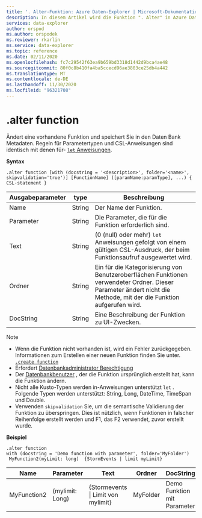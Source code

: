 ```yaml
---
title: '. Alter-Funktion: Azure Daten-Explorer | Microsoft-Dokumentation'
description: In diesem Artikel wird die Funktion ". Alter" in Azure Daten-Explorer beschrieben.
services: data-explorer
author: orspod
ms.author: orspodek
ms.reviewer: rkarlin
ms.service: data-explorer
ms.topic: reference
ms.date: 02/11/2020
ms.openlocfilehash: fc7c29542f63ea9b659bd3318d1442d9bca4ae48
ms.sourcegitcommit: 80f0c8b410fa4ba5ccecd96ae3803ce25db4a442
ms.translationtype: MT
ms.contentlocale: de-DE
ms.lasthandoff: 11/30/2020
ms.locfileid: "96321708"
---
```

# <a name="alter-function"></a>.alter function

Ändert eine vorhandene Funktion und speichert Sie in den Daten Bank Metadaten.
Regeln für Parametertypen und CSL-Anweisungen sind identisch mit denen für- [ `let` Anweisungen](../query/letstatement.md).

**Syntax**

```kusto
.alter function [with (docstring = '<description>', folder='<name>', skipvalidation='true')] [FunctionName] ([paramName:paramType], ...) { CSL-statement }
```
    
|Ausgabeparameter |type |Beschreibung
|---|---|--- 
|Name  |String |Der Name der Funktion.
|Parameter  |String |Die Parameter, die für die Funktion erforderlich sind.
|Text  |String |(0 (null) oder mehr) `let` Anweisungen gefolgt von einem gültigen CSL-Ausdruck, der beim Funktionsaufruf ausgewertet wird.
|Ordner|String|Ein für die Kategorisierung von Benutzeroberflächen Funktionen verwendeter Ordner. Dieser Parameter ändert nicht die Methode, mit der die Funktion aufgerufen wird.
|DocString|String|Eine Beschreibung der Funktion zu UI-Zwecken.

> [!NOTE]
> * Wenn die Funktion nicht vorhanden ist, wird ein Fehler zurückgegeben. Informationen zum Erstellen einer neuen Funktion finden Sie unter. [`.create function`](create-function.md)
> * Erfordert [Datenbankadministrator Berechtigung](../management/access-control/role-based-authorization.md)
> * Der [Datenbankbenutzer](../management/access-control/role-based-authorization.md) , der die Funktion ursprünglich erstellt hat, kann die Funktion ändern. 
> * Nicht alle Kusto-Typen werden in-Anweisungen unterstützt `let` . Folgende Typen werden unterstützt: String, Long, DateTime, TimeSpan und Double.
> * Verwenden `skipvalidation` Sie, um die semantische Validierung der Funktion zu überspringen. Dies ist nützlich, wenn Funktionen in falscher Reihenfolge erstellt werden und F1, das F2 verwendet, zuvor erstellt wurde.
 
**Beispiel** 

```kusto
.alter function
with (docstring = 'Demo function with parameter', folder='MyFolder')
 MyFunction2(myLimit: long)  {StormEvents | limit myLimit}
``` 
    
|Name |Parameter |Text|Ordner|DocString
|---|---|---|---|---
|MyFunction2 |(mylimit: Long)| {Stormevents &#124; Limit von mylimit}|MyFolder|Demo Funktion mit Parameter|
